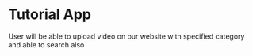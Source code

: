 <h1>Tutorial App</h1>
User will be able to upload video on our website with specified category and able to search also
